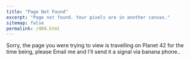 ```yaml
---
title: "Page Not Found"
excerpt: "Page not found. Your pixels are in another canvas."
sitemap: false
permalink: /404.html
---
```


Sorry, the page you were trying to view is travelling on Planet 42 for the time being, please Email me and I'll send it a signal via banana phone..

<script type="text/javascript">
  var GOOG_FIXURL_LANG = 'en';
  var GOOG_FIXURL_SITE = '{{ site.url }}'
</script>
<script type="text/javascript"
  src="//linkhelp.clients.google.com/tbproxy/lh/wm/fixurl.js">
</script>
